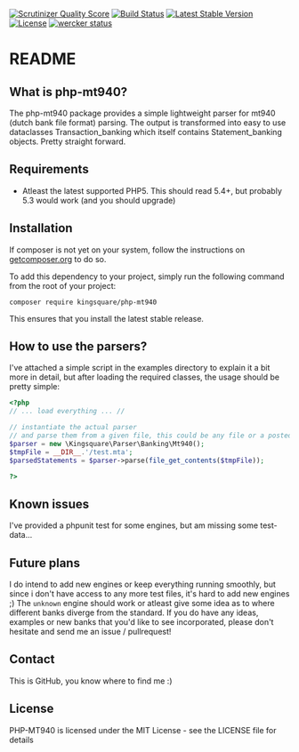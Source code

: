[![Scrutinizer Quality Score](https://scrutinizer-ci.com/g/fruitl00p/php-mt940/badges/quality-score.png?s=1f4b01cd64b366d6fdfe942e042739902cd4e7cd)](https://scrutinizer-ci.com/g/fruitl00p/php-mt940/)
[![Build Status](https://travis-ci.org/codeculturehq/php-mt940.png?branch=master)](https://travis-ci.org/codeculturehq/php-mt940)
[![Latest Stable Version](https://poser.pugx.org/kingsquare/php-mt940/v/stable.png)](https://packagist.org/packages/kingsquare/php-mt940)
[![License](https://poser.pugx.org/kingsquare/php-mt940/license.png)](https://packagist.org/packages/kingsquare/php-mt940)
[![wercker status](https://app.wercker.com/status/55ba46ae07c9d9a02b03f585/s/ "wercker status")](https://app.wercker.com/project/bykey/55ba46ae07c9d9a02b03f585)

README
======

What is php-mt940?
----------------

The php-mt940 package provides a simple lightweight parser for mt940 (dutch bank file format) parsing. The output
is transformed into easy to use dataclasses Transaction_banking which itself contains Statement_banking objects. Pretty
straight forward.

Requirements
------------

* Atleast the latest supported PHP5. This should read 5.4+, but probably 5.3 would work (and you should upgrade)

Installation
------------

If composer is not yet on your system, follow the instructions on [getcomposer.org](https://getcomposer.org/doc/00-intro.md#installation-linux-unix-osx) to do so.

To add this dependency to your project, simply run the following command from the root of your project:

``` composer require kingsquare/php-mt940 ```

This ensures that you install the latest stable release.

How to use the parsers?
-------------------

I've attached a simple script in the examples directory to explain it a bit more in detail, but after loading the
required classes, the usage should be pretty simple:

```php
<?php
// ... load everything ... //

// instantiate the actual parser
// and parse them from a given file, this could be any file or a posted string
$parser = new \Kingsquare\Parser\Banking\Mt940();
$tmpFile = __DIR__.'/test.mta';
$parsedStatements = $parser->parse(file_get_contents($tmpFile));

?>
```

Known issues
------------

I've provided a phpunit test for some engines, but am missing some test-data...

Future plans
------------

I do intend to add new engines or keep everything running smoothly, but since i don't have access to any more test files, it's hard to add new engines ;) The `unknown` engine should work or atleast give some idea as to where different banks diverge from the standard. If you do have any ideas, examples or new banks that you'd like to see incorporated, please don't hesitate and send me an issue / pullrequest!

Contact
-------

This is GitHub, you know where to find me :)

License
-------

PHP-MT940 is licensed under the MIT License - see the LICENSE file for details

